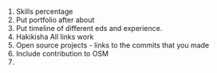 1. Skills percentage
2. Put portfolio after about
3. Put timeline of different eds and experience.
4. Hakikisha All links work
5. Open source projects - links to the commits that you made
6. Include contribution to OSM
7.  